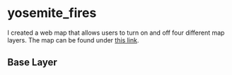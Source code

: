 # yosemite_fires

I created a web map that allows users to turn on and off four different map layers. The map can be found under [this link](https://zoedooley00.github.io/yosemite_fires/).

## Base Layer
